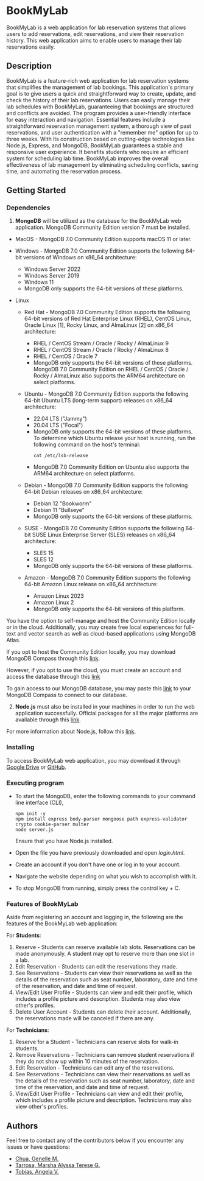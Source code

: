 # BookMyLab

BookMyLab is a web application for lab reservation systems that allows users to add reservations, edit reservations, and view their reservation history. This web application aims to enable users to manage their lab reservations easily.

## Description

BookMyLab is a feature-rich web application for lab reservation systems that simplifies the management of lab bookings. This application's primary goal is to give users a quick and straightforward way to create, update, and check the history of their lab reservations. Users can easily manage their lab schedules with BookMyLab, guaranteeing that bookings are structured and conflicts are avoided. The program provides a user-friendly interface for easy interaction and navigation. Essential features include a straightforward reservation management system, a thorough view of past reservations, and user authentication with a "remember me" option for up to three weeks. With its construction based on cutting-edge technologies like Node.js, Express, and MongoDB, BookMyLab guarantees a stable and responsive user experience. It benefits students who require an efficient system for scheduling lab time. BookMyLab improves the overall effectiveness of lab management by eliminating scheduling conflicts, saving time, and automating the reservation process.

## Getting Started

### Dependencies
1. **MongoDB** will be utilized as the database for the BookMyLab web application. MongoDB Community Edition version 7 must be installed.

* MacOS - MongoDB 7.0 Community Edition supports macOS 11 or later.

* Windows - MongoDB 7.0 Community Edition supports the following 64-bit versions of Windows on x86_64 architecture: 
    * Windows Server 2022
    * Windows Server 2019
    * Windows 11 
    * MongoDB only supports the 64-bit versions of these platforms.

* Linux
    * Red Hat - MongoDB 7.0 Community Edition supports the following 64-bit versions of Red Hat Enterprise Linux (RHEL), CentOS Linux, Oracle Linux [1], Rocky Linux, and AlmaLinux [2] on x86_64 architecture:
        * RHEL / CentOS Stream / Oracle / Rocky / AlmaLinux 9
        * RHEL / CentOS Stream / Oracle / Rocky / AlmaLinux 8
        * RHEL / CentOS / Oracle 7
        * MongoDB only supports the 64-bit versions of these platforms. MongoDB 7.0 Community Edition on RHEL / CentOS / Oracle / Rocky / AlmaLinux also supports the ARM64 architecture on select platforms. 

    * Ubuntu - MongoDB 7.0 Community Edition supports the following 64-bit Ubuntu LTS (long-term support) releases on x86_64 architecture:
        * 22.04 LTS ("Jammy")
        * 20.04 LTS ("Focal")
        * MongoDB only supports the 64-bit versions of these platforms. To determine which Ubuntu release your host is running, run the following command on the host's terminal:
            ```
            cat /etc/lsb-release
            ```
        * MongoDB 7.0 Community Edition on Ubuntu also supports the ARM64 architecture on select platforms.
    * Debian - MongoDB 7.0 Community Edition supports the following 64-bit Debian releases on x86_64 architecture:
        * Debian 12 "Bookworm"
        * Debian 11 "Bullseye"
        * MongoDB only supports the 64-bit versions of these platforms.

    * SUSE - MongoDB 7.0 Community Edition supports the following 64-bit SUSE Linux Enterprise Server (SLES) releases on x86_64 architecture:
        * SLES 15
        * SLES 12
        * MongoDB only supports the 64-bit versions of these platforms.

    * Amazon - MongoDB 7.0 Community Edition supports the following 64-bit Amazon Linux release on x86_64 architecture:
        * Amazon Linux 2023
        * Amazon Linux 2
        * MongoDB only supports the 64-bit versions of this platform.

You have the option to self-manage and host the Community Edition locally or in the cloud. Additionally, you may create free local experiences for full-text and vector search as well as cloud-based applications using MongoDB Atlas.

If you opt to host the Community Edition locally, you may download MongoDB Compass through this [link](https://www.mongodb.com/docs/compass/current/install/).

However, if you opt to use the cloud, you must create an account and access the database through this [link](https://account.mongodb.com/account/register?_ga=2.232786590.1042261310.1720516851-2116443035.1717582412&_gac=1.254493434.1720615095.CjwKCAjw4ri0BhAvEiwA8oo6FyWi4GZGXj_8Hfx_TOynE03VMh_Wl5-0cz5jRSQyhi7SSXJ5P7jQRxoCQj4QAvD_BwE)

To gain access to our MongoDB database, you may paste this [link](mongodb+srv://member2:gmaMPd4t4b4se@cluster0.1cvdsh7.mongodb.net/) to your MongoDB Compass to connect to our database.

2. **Node.js** must also be installed in your machines in order to run the web application successfully. Official packages for all the major platforms are available through this [link](https://nodejs.org/download/).

For more information about Node.js, follow this [link](https://nodejs.org/en/learn/getting-started/introduction-to-nodejs).

### Installing
To access BookMyLab web application, you may download it through [Google Drive](https://drive.google.com/drive/folders/1QTH2ZntcVWvSNKylNIwiu2YCa3H5ABEa?usp=sharing) or [GitHub](https://github.com/tobylanx/CCAPDEV_GMA-MP.git). 

### Executing program
* To start the MongoDB, enter the following commands to your command line interface (CLI),
    ```
    npm init -y
    npm install express body-parser mongoose path express-validator crypto cookie-parser multer 
    node server.js 
    ```
    Ensure that you have Node.js installed.

* Open the file you have previously downloaded and open _login.html_. 
* Create an account if you don't have one or log in to your account.
* Navigate the website depending on what you wish to accomplish with it.
* To stop MongoDB from running, simply press the control key + C.

### Features of BookMyLab
Aside from registering an account and logging in, the following are the features of the BookMyLab web application:

For **Students**:
1. Reserve - Students can reserve available lab slots. Reservations can be made anonymously. A student may opt to reserve more than one slot in a lab.
2. Edit Reservation - Students can edit the reservations they made.
3. See Reservations - Students can view their reservations as well as the details of the reservation such as seat number, laboratory, date and time of the reservation, and date and time of request.
4. View/Edit User Profile - Students can view and edit their profile, which includes a profile picture and description. Students may also view other's profiles.
5. Delete User Account - Students can delete their account. Additionally, the reservations made will be canceled if there are any.

For **Technicians**:
1. Reserve for a Student - Technicians can reserve slots for walk-in students.
2. Remove Reservations - Technicians can remove student reservations if they do not show up within 10 minutes of the reservation.
3. Edit Reservation - Technicians can edit any of the reservations.
4. See Reservations - Technicians can view their reservations as well as the details of the reservation such as seat number, laboratory, date and time of the reservation, and date and time of request.
5. View/Edit User Profile - Technicians can view and edit their profile, which includes a profile picture and description. Technicians may also view other's profiles.


## Authors
Feel free to contact any of the contributors below if you encounter any issues or have questions:
* [Chua, Genelle M.](genelle_chua@dlsu.edu.ph)
* [Tarrosa, Marsha Alyssa Terese G.](marsha_tarrosa@dlsu.edu.ph)
* [Tobias, Angela V.](angela_tobias@dlsu.edu.ph)




